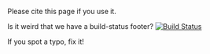 Please cite this page if you use it.

Is it weird that we have a build-status footer? [![Build Status](https://semaphoreci.com/api/v1/projects/9e0f0dfe-bd77-4687-b727-2cf0badea9c4/569377/shields_badge.svg)](https://semaphoreci.com/uf-mil/sub8-2)

If you spot a typo, fix it!